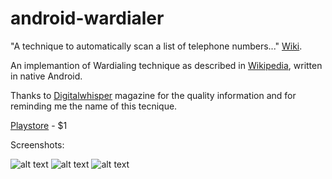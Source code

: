 # android-wardialer
"A technique to automatically scan a list of telephone numbers..." [Wiki](wikipedia.org/wiki/War_dialing).

An implemantion of Wardialing technique as described in [Wikipedia](wikipedia.org/wiki/War_dialing), written in native Android.

Thanks to [Digitalwhisper](digitalwhisper.co.il) magazine for the quality information and for reminding me the name of this tecnique.

[Playstore](https://play.google.com/store/apps/details?id=com.tiger.wardialer) - $1












Screenshots:

![alt text](https://github.com/edenberger/android-wardialer/blob/master/Screenshot_first.png)
![alt text](https://github.com/edenberger/android-wardialer/blob/master/Screenshot_blurred.png)
![alt text](https://github.com/edenberger/android-wardialer/blob/master/Screenshot_blurred0.png)

